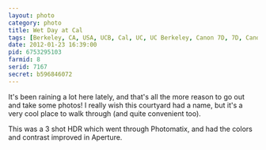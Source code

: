 ```yaml
---
layout: photo
category: photo
title: Wet Day at Cal
tags: [Berkeley, CA, USA, UCB, Cal, UC, UC Berkeley, Canon 7D, 7D, Canon, rain, HDR, wet, stairs, water, Canon EF-S 10-22, Michael Ball, cycomachead, campanile]
date: 2012-01-23 16:39:00
pid: 6753295103
farmid: 8
serid: 7167
secret: b596846072
---
```


It's been raining a lot here lately, and that's all the more reason to go out and take some photos! I really wish this courtyard had a name, but it's a very cool place to walk through (and quite convenient too).

This was a 3 shot HDR which went through Photomatix, and had the colors and contrast improved in Aperture.
